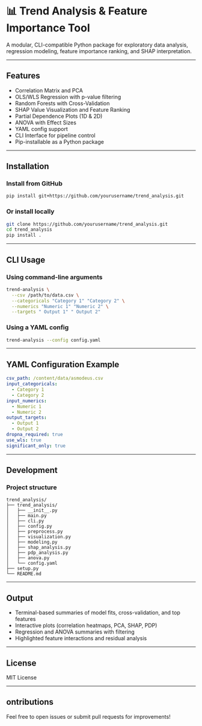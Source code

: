 # 📊 Trend Analysis & Feature Importance Tool

A modular, CLI-compatible Python package for exploratory data analysis, regression modeling, feature importance ranking, and SHAP interpretation.

---

## Features

- Correlation Matrix and PCA
- OLS/WLS Regression with p-value filtering
- Random Forests with Cross-Validation
- SHAP Value Visualization and Feature Ranking
- Partial Dependence Plots (1D & 2D)
- ANOVA with Effect Sizes
- YAML config support
- CLI Interface for pipeline control
- Pip-installable as a Python package

---

## Installation

### Install from GitHub
```bash
pip install git+https://github.com/yourusername/trend_analysis.git
```

### Or install locally
```bash
git clone https://github.com/yourusername/trend_analysis.git
cd trend_analysis
pip install .
```

---

## CLI Usage

### Using command-line arguments
```bash
trend-analysis \
  --csv /path/to/data.csv \
  --categoricals "Category 1" "Category 2" \
  --numerics "Numeric 1" "Numeric 2" \
  --targets " Output 1" " Output 2"
```

### Using a YAML config
```bash
trend-analysis --config config.yaml
```

---

## YAML Configuration Example

```yaml
csv_path: /content/data/asmodeus.csv
input_categoricals:
  - Category 1
  - Category 2
input_numerics:
  - Numeric 1
  - Numeric 2
output_targets:
  - Output 1
  - Output 2
dropna_required: true
use_wls: true
significant_only: true
```

---

## Development

### Project structure
```
trend_analysis/
├── trend_analysis/
│   ├── __init__.py
│   ├── main.py
│   ├── cli.py
│   ├── config.py
│   ├── preprocess.py
│   ├── visualization.py
│   ├── modeling.py
│   ├── shap_analysis.py
│   ├── pdp_analysis.py
│   ├── anova.py
│   └── config.yaml
├── setup.py
└── README.md
```

---

## Output

- Terminal-based summaries of model fits, cross-validation, and top features
- Interactive plots (correlation heatmaps, PCA, SHAP, PDP)
- Regression and ANOVA summaries with filtering
- Highlighted feature interactions and residual analysis

---

## License

MIT License

---

## ontributions

Feel free to open issues or submit pull requests for improvements!
